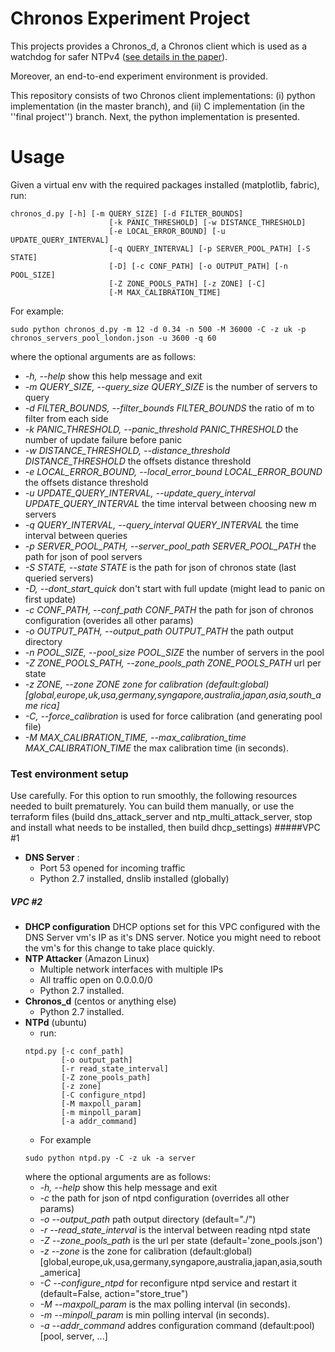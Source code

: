 # Chronos Experiment Project
This projects provides a Chronos_d, a Chronos client which is used as a watchdog for safer NTPv4 ([see details in the paper](https://www.ndss-symposium.org/wp-content/uploads/2018/02/ndss2018_02A-2_Deutsch_paper.pdf)).

Moreover, an end-to-end experiment environment is provided.

This repository consists of two Chronos client implementations: (i) python implementation (in the master branch), and (ii) C implementation (in the ''final project'') branch. 
Next, the python implementation is presented.

# Usage

Given a virtual env with the required packages installed (matplotlib, fabric), run:
```
chronos_d.py [-h] [-m QUERY_SIZE] [-d FILTER_BOUNDS]
                      [-k PANIC_THRESHOLD] [-w DISTANCE_THRESHOLD]
                      [-e LOCAL_ERROR_BOUND] [-u UPDATE_QUERY_INTERVAL]
                      [-q QUERY_INTERVAL] [-p SERVER_POOL_PATH] [-S STATE]
                      [-D] [-c CONF_PATH] [-o OUTPUT_PATH] [-n POOL_SIZE]
                      [-Z ZONE_POOLS_PATH] [-z ZONE] [-C]
                      [-M MAX_CALIBRATION_TIME]
```
For example:
```
sudo python chronos_d.py -m 12 -d 0.34 -n 500 -M 36000 -C -z uk -p chronos_servers_pool_london.json -u 3600 -q 60
```
where the optional arguments are as follows:
- *-h, --help*  show this help message and exit
- *-m QUERY_SIZE, --query_size QUERY_SIZE* is the number of servers to query
- *-d FILTER_BOUNDS, --filter_bounds FILTER_BOUNDS* the ratio of m to filter from each side
- *-k PANIC_THRESHOLD, --panic_threshold PANIC_THRESHOLD* the number of update failure before panic
- *-w DISTANCE_THRESHOLD, --distance_threshold DISTANCE_THRESHOLD* the offsets distance threshold
 - *-e LOCAL_ERROR_BOUND, --local_error_bound LOCAL_ERROR_BOUND* the offsets distance threshold
- *-u UPDATE_QUERY_INTERVAL, --update_query_interval UPDATE_QUERY_INTERVAL* the time interval between choosing new m servers
- *-q QUERY_INTERVAL, --query_interval QUERY_INTERVAL* the time interval between queries
 - *-p SERVER_POOL_PATH, --server_pool_path SERVER_POOL_PATH* the path for json of pool servers
 - *-S STATE, --state STATE* is the path for json of chronos state (last queried servers)
 - *-D, --dont_start_quick* don't start with full update (might lead to panic on first update)
 - *-c CONF_PATH, --conf_path CONF_PATH* the path for json of chronos configuration (overides all other params)
 - *-o OUTPUT_PATH, --output_path OUTPUT_PATH* the path output directory
- *-n POOL_SIZE, --pool_size POOL_SIZE* the number of servers in the pool
- *-Z ZONE_POOLS_PATH, --zone_pools_path ZONE_POOLS_PATH* url per state
- *-z ZONE, --zone ZONE  zone for calibration (default:global) [global,europe,uk,usa,germany,syngapore,australia,japan,asia,south_ame
                        rica]*
- *-C, --force_calibration* is used for force calibration (and generating pool file)
- *-M MAX_CALIBRATION_TIME, --max_calibration_time MAX_CALIBRATION_TIME* the max calibration time (in seconds).


### Test environment setup 
Use carefully.
For this option to run smoothly, the following resources needed to built prematurely. You can build them manually, or use 
the terraform files (build dns_attack_server and ntp_multi_attack_server, stop and install what needs to be installed, then build dhcp_settings)
#####VPC #1
- **DNS Server** :
    - Port 53 opened for incoming traffic
    - Python 2.7 installed, dnslib installed (globally)  
##### VPC #2
- **DHCP configuration** DHCP options set for this VPC configured with the DNS Server vm's IP as it's DNS server. Notice you might need to reboot the vm's for this change to take place quickly.
- **NTP Attacker** (Amazon Linux)
    - Multiple network interfaces with multiple IPs
    - All traffic open on 0.0.0.0/0
    - Python 2.7 installed.
- **Chronos_d** (centos or anything else)
    - Python 2.7 installed.
- **NTPd** (ubuntu)
    - run:
    ```
    ntpd.py [-c conf_path] 
            [-o output_path] 
            [-r read_state_interval] 
            [-Z zone_pools_path] 
            [-z zone] 
            [-C configure_ntpd] 
            [-M maxpoll_param] 
            [-m minpoll_param]
            [-a addr_command]
    ```
    - For example
    ```
    sudo python ntpd.py -C -z uk -a server
    ```
    where the optional arguments are as follows:
    - *-h, --help*  show this help message and exit
    - *-c* the path for json of ntpd configuration (overrides  all other params)
    - *-o --output_path* path output directory (default="./")
    - *-r --read_state_interval* is the interval between reading ntpd state
    - *-Z --zone_pools_path* is the url per state (default='zone_pools.json')
    - *-z --zone* is the zone for calibration (default:global) [global,europe,uk,usa,germany,syngapore,australia,japan,asia,south_america]
    - *-C --configure_ntpd* for reconfigure ntpd service and restart it (default=False, action="store_true")
    - *-M --maxpoll_param* is the max polling interval (in seconds).
    - *-m --minpoll_param* is min polling interval (in seconds).
    - *-a --addr_command* addres configuration command (default:pool) [pool, server, ...]
   
